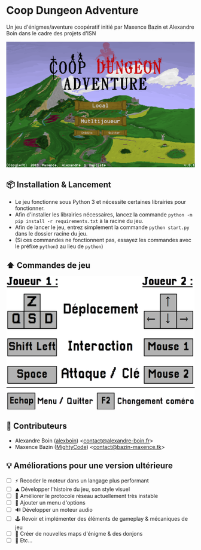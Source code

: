 Coop Dungeon Adventure
======================
Un jeu d'énigmes/aventure coopératif initié par Maxence Bazin et Alexandre Boin dans le cadre des projets d'ISN

![Screentitle of Coop Dugeon Adventure](screentitle.png)

:package: Installation & Lancement
----------------------------------
* Le jeu fonctionne sous Python 3 et nécessite certaines librairies pour fonctionner.
* Afin d'installer les librairies nécessaires, lancez la commande `python -m pip install -r requirements.txt` à la racine du jeu.
* Afin de lancer le jeu, entrez simplement la commande `python start.py` dans le dossier racine du jeu.
* (Si ces commandes ne fonctionnent pas, essayez les commandes avec le préfixe `python3` au lieu de `python`) 

:arrow_up: Commandes de jeu
---------------------------

![Game controls of Coop Dugeon Adventure](commands.png)

:busts_in_silhouette: Contributeurs
-----------------------------------
- Alexandre Boin ([alexboin](https://github.com/alexboin/)) 
<<contact@alexandre-boin.fr>>
- Maxence Bazin ([MightyCode](https://github.com/MightyCode/)) 
<<contact@bazin-maxence.tk>>

:bulb: Améliorations pour une version ultérieure
------------------------------------------------
- [ ] :zap: Recoder le moteur dans un langage plus performant
- [ ] :mountain: Développer l'histoire du jeu, son style visuel
- [ ] :satellite: Améliorer le protocole réseau actuellement très instable
- [ ] :wrench: Ajouter un menu d'options
- [ ] :loud_sound: Développer un moteur audio
- [ ] :joystick: Revoir et implémenter des éléments de gameplay & mécaniques de jeu
- [ ] :art: Créer de nouvelles maps d'énigme & des donjons
- [ ] :construction: Etc...